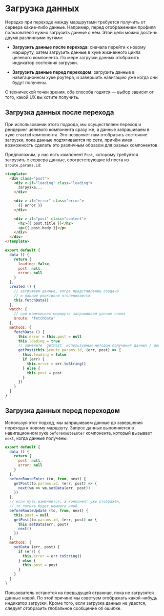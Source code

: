 # Загрузка данных

Нередко при переходе между маршрутами требуется получить от сервера какие-либо данные. Например, перед отображением профиля пользователя нужно загрузить данные о нём. Этой цели можно достичь двумя различными путями:

- **Загрузить данные после перехода**: сначала перейти к новому маршруту, затем загрузить данные в хуке жизненного цикла целевого компонента. По мере загрузки данных отобразить индикатор состояния загрузки.

- **Загрузить данные перед переходом**: загрузить данные в навигационном хуке роутера, и завершить навигацию уже когда они будут получены.

С технической точки зрения, оба способа годятся — выбор зависит от того, какой UX вы хотите получить.

## Загрузка данных после перехода

При использовании этого подхода, мы осуществляем переход и рендеринг целевого компонента сразу же, а данные запрашиваем в хуке `created` компонента. Это позволяет нам отобразить состояние загрузки, пока данные подтягиваются по сети, причём имея возможность сделать это различным образом для разных компонентов.

Предположим, у нас есть компонент `Post`, которому требуется загрузить с сервера данные, соответствующие id поста из `$route.params.id`:

```html
<template>
  <div class="post">
    <div v-if="loading" class="loading">
      Загрузка...
    </div>

    <div v-if="error" class="error">
      {{ error }}
    </div>

    <div v-if="post" class="content">
      <h2>{{ post.title }}</h2>
      <p>{{ post.body }}</p>
    </div>
  </div>
</template>
```

```js
export default {
  data () {
    return {
      loading: false,
      post: null,
      error: null
    }
  },
  created () {
    // загружаем данные, когда представление создано
    // и данные реактивно отслеживаются
    this.fetchData()
  },
  watch: {
    // при изменениях маршрута запрашиваем данные снова
    $route: 'fetchData'
  },
  methods: {
    fetchData () {
      this.error = this.post = null
      this.loading = true
      // замените `getPost` используемым методом получения данных / доступа к API
      getPost(this.$route.params.id, (err, post) => {
        this.loading = false
        if (err) {
          this.error = err.toString()
        } else {
          this.post = post
        }
      })
    }
  }
}
```

## Загрузка данных перед переходом

Используя этот подход, мы запрашиваем данные до завершения перехода к новому маршруту. Запрос данных выполняется в навигационном хуке `beforeRouteEnter` компонента, который вызывает `next`, когда данные получены:

```js
export default {
  data () {
    return {
      post: null,
      error: null
    }
  },
  beforeRouteEnter (to, from, next) {
    getPost(to.params.id, (err, post) => {
      next(vm => vm.setData(err, post))
    })
  },
  // если путь изменяется, а компонент уже отображён,
  // то логика будет немного иной
  beforeRouteUpdate (to, from, next) {
    this.post = null
    getPost(to.params.id, (err, post) => {
      this.setData(err, post)
      next()
    })
  },
  methods: {
    setData (err, post) {
      if (err) {
        this.error = err.toString()
      } else {
        this.post = post
      }
    }
  }
}
```

Пользователь останется на предыдущей странице, пока не загрузятся данные новой. По этой причине мы советуем отображать какой-нибудь индикатор загрузки. Кроме того, если загрузка данных не удастся, следует отобразить глобальное сообщение об ошибке.
